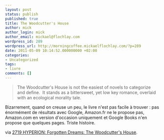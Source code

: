 ```yaml
---
layout: post
status: publish
published: true
title: The Woodcutter's House
author: mick
author_login: mick
author_email: mickael@flochlay.com
wordpress_id: 289
wordpress_url: http://morningcoffee.mickaelflochlay.com/?p=289
date: 2011-05-09 10:14:52.000000000 +02:00
categories:
- Uncategorized
tags:
- livre
comments: []
---
```

<blockquote>The Woodcutter's House is not the easiest of novels to categorize and define.  It stands as a bittersweet, yet low key romance, overlaid with an ecological morality tale.</blockquote>
Bizarrement, quand on creuse un peu, le livre n'est pas facile à trouver : pas énormément de résultats avec Google, Amazon.fr ne le propose pas, Amazon.com en version d'occasion uniquement et Google Books n'en propose que quelques pages. Triste histoire.

via <a href="http://www.2719hyperion.com/2011/05/forgotten-dreams-woodcutters-house.html?utm_source=feedburner&amp;utm_medium=feed&amp;utm_campaign=Feed%3A+2719Hyperion+%282719+HYPERION%29">2719 HYPERION: Forgotten Dreams: The Woodcutter's House</a>.
